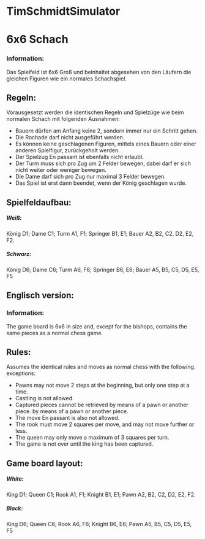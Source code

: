 # TimSchmidtSimulator

# **6x6 Schach**

### Information:

Das Spielfeld ist 6x6 Groß und beinhaltet abgesehen von den Läufern die gleichen Figuren
wie ein normales Schachspiel. 

## Regeln:

Vorausgesetzt werden die identischen Regeln und Spielzüge wie beim normalen Schach mit folgenden
Ausnahmen:

- Bauern dürfen am Anfang keine 2, sondern immer nur ein Schritt gehen.
- Die Rochade darf nicht ausgeführt werden.
- Es können keine geschlagenen Figuren, mittels eines Bauern oder 
einer anderen Spielfigur, zurückgeholt werden.
- Der Spielzug En passant ist ebenfalls nicht erlaubt.
- Der Turm muss sich pro Zug um 2 Felder bewegen, dabei darf er sich nicht weiter oder weniger bewegen.
- Die Dame darf sich pro Zug nur maximal 3 Felder bewegen.
- Das Spiel ist erst dann beendet, wenn der König geschlagen wurde.

## Spielfeldaufbau:

##### _Weiß:_

König D1; Dame C1; Turm A1, F1; Springer B1, E1; Bauer A2, B2, C2, D2, E2, F2.


##### _Schwarz:_

König D6; Dame C6; Turm A6, F6; Springer B6, E6; Bauer A5, B5, C5, D5, E5, F5


## Englisch version:


### Information:

The game board is 6x6 in size and, except for the bishops, contains the same pieces
as a normal chess game. 

## Rules:

Assumes the identical rules and moves as normal chess with the following.
exceptions:

- Pawns may not move 2 steps at the beginning, but only one step at a time.
- Castling is not allowed.
- Captured pieces cannot be retrieved by means of a pawn or another piece. 
by means of a pawn or another piece.
- The move En passant is also not allowed.
- The rook must move 2 squares per move, and may not move further or less.
- The queen may only move a maximum of 3 squares per turn.
- The game is not over until the king has been captured.

## Game board layout:

##### _White:_

King D1; Queen C1; Rook A1, F1; Knight B1, E1; Pawn A2, B2, C2, D2, E2, F2.


##### _Black:_

King D6; Queen C6; Rook A6, F6; Knight B6, E6; Pawn A5, B5, C5, D5, E5, F5
